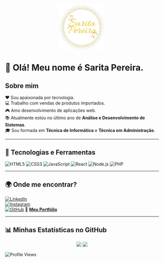 <p align="center">
  <img src="/img/logo.png" alt="Logo" width="150">
</p>


# 👋 Olá! Meu nome é Sarita Pereira.

## Sobre mim  

❤️ Sou apaixonada por tecnologia.  
💻 Trabalho com vendas de produtos importados.  
🎮 Amo desenvolvimento de aplicações web.  
📚 Atualmente estou no último ano de **Análise e Desenvolvimento de Sistemas**.  
🎓 Sou formada em **Técnica de Informática** e **Técnica em Administração**.  

---

## 🚀 Tecnologias e Ferramentas  

![HTML5](https://img.shields.io/badge/HTML5-E34F26?style=for-the-badge&logo=html5&logoColor=white)
![CSS3](https://img.shields.io/badge/CSS3-1572B6?style=for-the-badge&logo=css3&logoColor=white)
![JavaScript](https://img.shields.io/badge/JavaScript-F7DF1E?style=for-the-badge&logo=javascript&logoColor=black)
![React](https://img.shields.io/badge/React-20232A?style=for-the-badge&logo=react&logoColor=61DAFB)
![Node.js](https://img.shields.io/badge/Node.js-43853D?style=for-the-badge&logo=node.js&logoColor=white)
![PHP](https://img.shields.io/badge/PHP-777BB4?style=for-the-badge&logo=php&logoColor=white)

---

## 🌍 Onde me encontrar?  

[![LinkedIn](https://img.shields.io/badge/LinkedIn-0077B5?style=for-the-badge&logo=linkedin&logoColor=white)](https://www.linkedin.com/in/sar%C4%B1ta-pereira-5808a82b3/)  
[![Instagram](https://img.shields.io/badge/Instagram-E4405F?style=for-the-badge&logo=instagram&logoColor=white)](https://instagram.com/sariitapereiira)  
[![GitHub](https://img.shields.io/badge/GitHub-181717?style=for-the-badge&logo=github&logoColor=white)](https://github.com/SaritaPereira)
🔗 **[Meu Portfólio](https://saritapereira.github.io/)**  

---

## 📊 Minhas Estatísticas no GitHub  

<div align="center">
  <img height="180em" src="https://github-readme-stats.vercel.app/api?username=SaritaPereira&show_icons=true&theme=dracula"/>
  <img height="180em" src="https://github-readme-stats.vercel.app/api/top-langs/?username=SaritaPereira&layout=compact&theme=dracula"/>
</div>

![Profile Views](https://komarev.com/ghpvc/?username=SaritaPereira&color=blueviolet&style=flat)


